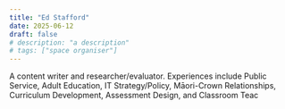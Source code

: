 ```yaml
---
title: "Ed Stafford"
date: 2025-06-12
draft: false
# description: "a description"
# tags: ["space organiser"]
---
```


A content writer and researcher/evaluator. Experiences include Public Service,
Adult Education, IT Strategy/Policy, Māori-Crown Relationships, Curriculum
Development, Assessment Design, and Classroom Teac

